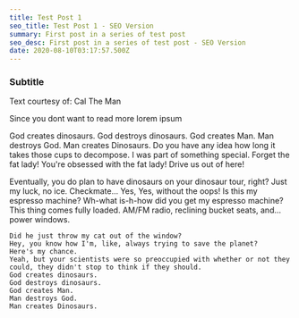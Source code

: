 ```yaml
---
title: Test Post 1
seo_title: Test Post 1 - SEO Version
summary: First post in a series of test post
seo_desc: First post in a series of test post - SEO Version
date: 2020-08-10T03:17:57.500Z
---
```

### Subtitle

Text courtesy of: Cal The Man

Since you dont want to read more lorem ipsum

God creates dinosaurs. God destroys dinosaurs. God creates Man. Man destroys God. Man creates Dinosaurs. Do you have any idea how long it takes those cups to decompose. I was part of something special. Forget the fat lady! You're obsessed with the fat lady! Drive us out of here!

Eventually, you do plan to have dinosaurs on your dinosaur tour, right? Just my luck, no ice. Checkmate... Yes, Yes, without the oops! Is this my espresso machine? Wh-what is-h-how did you get my espresso machine? This thing comes fully loaded. AM/FM radio, reclining bucket seats, and... power windows.


    Did he just throw my cat out of the window? 
    Hey, you know how I'm, like, always trying to save the planet? 
    Here's my chance. 
    Yeah, but your scientists were so preoccupied with whether or not they could, they didn't stop to think if they should. 
    God creates dinosaurs. 
    God destroys dinosaurs. 
    God creates Man. 
    Man destroys God. 
    Man creates Dinosaurs.
